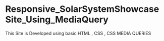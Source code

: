 # Responsive_SolarSystemShowcaseSite_Using_MediaQuery
This Site is Developed using basic HTML , CSS , CSS MEDIA QUERIES
